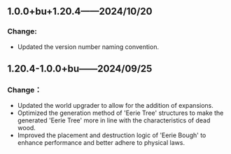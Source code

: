 ## 1.0.0+bu+1.20.4——2024/10/20

### Change:

- Updated the version number naming convention.

## 1.20.4-1.0.0+bu——2024/09/25

### Change：

- Updated the world upgrader to allow for the addition of expansions.
- Optimized the generation method of 'Eerie Tree' structures to make the generated 'Eerie Tree' more in line with the
  characteristics of dead wood.
- Improved the placement and destruction logic of 'Eerie Bough' to enhance performance and better adhere to
  physical laws.